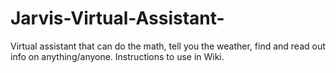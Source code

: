 # Jarvis-Virtual-Assistant-
Virtual assistant that can do the math, tell you the weather, find and read out info on anything/anyone. Instructions to use in Wiki.
